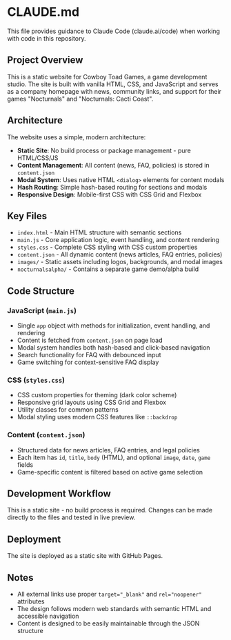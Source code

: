 # CLAUDE.md

This file provides guidance to Claude Code (claude.ai/code) when working with code in this repository.

## Project Overview

This is a static website for Cowboy Toad Games, a game development studio. The site is built with vanilla HTML, CSS, and JavaScript and serves as a company homepage with news, community links, and support for their games "Nocturnals" and "Nocturnals: Cacti Coast".

## Architecture

The website uses a simple, modern architecture:

- **Static Site**: No build process or package management - pure HTML/CSS/JS
- **Content Management**: All content (news, FAQ, policies) is stored in `content.json`
- **Modal System**: Uses native HTML `<dialog>` elements for content modals
- **Hash Routing**: Simple hash-based routing for sections and modals
- **Responsive Design**: Mobile-first CSS with CSS Grid and Flexbox

## Key Files

- `index.html` - Main HTML structure with semantic sections
- `main.js` - Core application logic, event handling, and content rendering
- `styles.css` - Complete CSS styling with CSS custom properties
- `content.json` - All dynamic content (news articles, FAQ entries, policies)
- `images/` - Static assets including logos, backgrounds, and modal images
- `nocturnalsalpha/` - Contains a separate game demo/alpha build

## Code Structure

### JavaScript (`main.js`)
- Single `app` object with methods for initialization, event handling, and rendering
- Content is fetched from `content.json` on page load
- Modal system handles both hash-based and click-based navigation
- Search functionality for FAQ with debounced input
- Game switching for context-sensitive FAQ display

### CSS (`styles.css`)
- CSS custom properties for theming (dark color scheme)
- Responsive grid layouts using CSS Grid and Flexbox
- Utility classes for common patterns
- Modal styling uses modern CSS features like `::backdrop`

### Content (`content.json`)
- Structured data for news articles, FAQ entries, and legal policies
- Each item has `id`, `title`, `body` (HTML), and optional `image`, `date`, `game` fields
- Game-specific content is filtered based on active game selection

## Development Workflow

This is a static site - no build process is required. Changes can be made directly to the files and tested in live preview.

## Deployment

The site is deployed as a static site with GitHub Pages.

## Notes

- All external links use proper `target="_blank"` and `rel="noopener"` attributes
- The design follows modern web standards with semantic HTML and accessible navigation
- Content is designed to be easily maintainable through the JSON structure